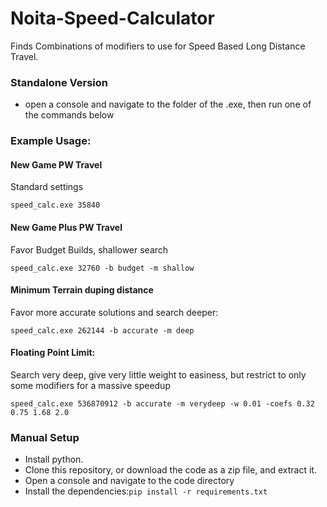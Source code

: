 # Noita-Speed-Calculator
Finds Combinations of modifiers to use for Speed Based Long Distance Travel.

### Standalone Version
- open a console and navigate to the folder of the .exe, then run one of the commands below


### Example Usage:


#### New Game PW Travel 
Standard settings

`speed_calc.exe 35840`

#### New Game Plus PW Travel
Favor Budget Builds, shallower search

`speed_calc.exe 32760 -b budget -m shallow`
#### Minimum Terrain duping distance
Favor more accurate solutions and search deeper:

`speed_calc.exe 262144 -b accurate -m deep`

#### Floating Point Limit: 
Search very deep, give very little weight to easiness, but restrict to only some modifiers for a massive speedup

`speed_calc.exe 536870912 -b accurate -m verydeep -w 0.01 -coefs 0.32 0.75 1.68 2.0`

### Manual Setup
- Install python.
- Clone this repository, or download the code as a zip file, and extract it.
- Open a console and navigate to the code directory
- Install the dependencies:`pip install -r requirements.txt`

